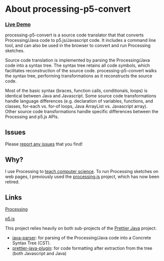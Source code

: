 ---
---

# About processing-p5-convert

### [Live Demo](https://dkessner.github.io/processing-p5-convert/)

processing-p5-convert is a source code translator that that converts
Processing/Java code to p5.js/Javascript code.  It includes a command line
tool, and can also be used in the browser to convert and run Processing
sketches.

Source code translation is implemented by parsing the Processing/Java code
into a syntax tree.  The syntax tree retains all code symbols, which
facilitates reconstruction of the source code.  processing-p5-convert walks
the syntax tree, performing transformations as it reconstructs the source
code.  

Most of the basic syntax (braces, function calls, conditionals, loops) is
identical between Java and Javascript.  Some source code transformations
handle language differences (e.g. declaration of variables, functions, and
classes, for-each vs. for-of loops, Java ArrayList vs. Javascript array).
Other source code transformations handle specific differences between the
Processing and p5.js APIs.

## Issues

Please [report any issues](https://github.com/dkessner/processing-p5-convert/issues)
that you find!


## Why?

I use Processing to [teach computer science](https://dkessner.github.io/).
To run Processing sketches on web pages, I previously used the
[processing.js](https://github.com/processing-js/processing-js) project,
which has now been retired.

## Links

[Processing](https://processing.org/)  

[p5.js](https://p5js.org/)  

This project relies heavily on both sub-projects of the 
[Prettier Java](https://github.com/jhipster/prettier-java/tree/main)
project:
- [java-parser](https://github.com/jhipster/prettier-java/tree/master/packages/java-parser):
for parsing of the Processing/Java code into a Concrete Syntax Tree (CST).
- [prettier-java-plugin](https://github.com/jhipster/prettier-java/tree/main/packages/prettier-plugin-java):
for code formatting after extraction from the tree (both Javascript and Java)


